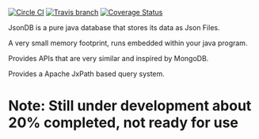 [![Circle CI](https://circleci.com/gh/Jsondb/jsondb-core.svg?style=shield&circle-token=ead22be4576932974f9fda267a4cc31d883f5927)](https://circleci.com/gh/Jsondb/jsondb-core)   [![Travis branch](https://img.shields.io/travis/Jsondb/jsondb-core/master.svg?maxAge=2592000?style=plastic&label=travisci)](https://travis-ci.org/Jsondb/jsondb-core)  [![Coverage Status](https://coveralls.io/repos/github/Jsondb/jsondb-core/badge.svg?branch=master)](https://coveralls.io/github/Jsondb/jsondb-core?branch=master)

JsonDB is a pure java database that stores its data as Json Files.

A very small memory footprint, runs embedded within your java program.

Provides APIs that are very similar and inspired by MongoDB.

Provides a Apache JxPath based query system.

# Note: Still under development about 20% completed, not ready for use
